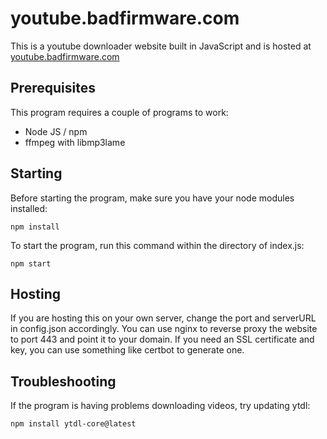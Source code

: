 # youtube.badfirmware.com
This is a youtube downloader website built in JavaScript and is hosted at [youtube.badfirmware.com](https://youtube.badfirmware.com/)

## Prerequisites
This program requires a couple of programs to work:
- Node JS / npm
- ffmpeg with libmp3lame

## Starting
Before starting the program, make sure you have your node modules installed:
```
npm install
```
To start the program, run this command within the directory of index.js:
```
npm start
```
## Hosting
If you are hosting this on your own server, change the port and serverURL in config.json accordingly. You can use nginx to reverse proxy the website to port 443 and point it to your domain. If you need an SSL certificate and key, you can use something like certbot to generate one.

## Troubleshooting
If the program is having problems downloading videos, try updating ytdl:
```
npm install ytdl-core@latest
```
